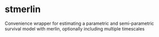 # stmerlin
Convenience wrapper for estimating a parametric and semi-parametric survival model with merlin, optionally including multiple timescales
